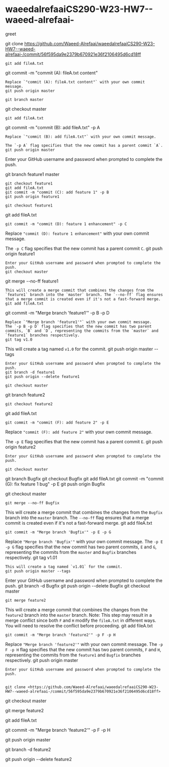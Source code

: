 # waeedalrefaaiCS290-W23-HW7--waeed-alrefaai-
greet

git clone <https://github.com/Waeed-Alrefaai/waeedalrefaaiCS290-W23-HW7--waeed-alrefaai-/commit/56f595da9e2379b670921e36f2106495d6cd18ff>
```
git add fileA.txt
```
git commit -m "commit (A): fileA.txt content"
```
Replace `"commit (A): fileA.txt content"` with your own commit message.
git push origin master

git branch master
```
git checkout master
```
git add fileA.txt
```
git commit -m "commit (B): add fileA.txt" -p A
```
Replace `"commit (B): add fileA.txt"` with your own commit message.

The `-p A` flag specifies that the new commit has a parent commit `A`.
git push origin master
```
Enter your GitHub username and password when prompted to complete the push.

git branch feature1 master
```
git checkout feature1
git add fileA.txt
git commit -m "commit (C): add feature 1" -p B
git push origin feature1

git checkout feature1
```
git add fileA.txt
```
git commit -m "commit (D): feature 1 enhancement" -p C
```
Replace `"commit (D): feature 1 enhancement"` with your own commit message.

The `-p C` flag specifies that the new commit has a parent commit `C`.
git push origin feature1
```
Enter your GitHub username and password when prompted to complete the push.
git checkout master
```
git merge --no-ff feature1
```
This will create a merge commit that combines the changes from the `feature1` branch into the `master` branch. The `--no-ff` flag ensures that a merge commit is created even if it's not a fast-forward merge.
git add fileA.txt
```
git commit -m "Merge branch 'feature1'" -p B -p D
```
Replace `"Merge branch 'feature1'"` with your own commit message.
The `-p B -p D` flag specifies that the new commit has two parent commits, `B` and `D`, representing the commits from the `master` and `feature1` branches respectively.
git tag v1.0
```
This will create a tag named `v1.0` for the commit.
git push origin master --tags
```
Enter your GitHub username and password when prompted to complete the push.
git branch -d feature1
git push origin --delete feature1

git checkout master
```
git branch feature2
```
git checkout feature2
```
git add fileA.txt
```
git commit -m "commit (F): add feature 2" -p E
```
Replace `"commit (F): add feature 2"` with your own commit message.

The `-p E` flag specifies that the new commit has a parent commit `E`.
git push origin feature2
```
Enter your GitHub username and password when prompted to complete the push.

git checkout master
```
git branch Bugfix
git checkout Bugfix
git add fileA.txt
git commit -m "commit (G): fix feature 1 bug" -p E
git push origin Bugfix

git checkout master
````
git merge --no-ff Bugfix
````
This will create a merge commit that combines the changes from the `Bugfix` branch into the `master` branch. The `--no-ff` flag ensures that a merge commit is created even if it's not a fast-forward merge.
git add fileA.txt
````
git commit -m "Merge branch 'Bugfix'" -p E -p G
````
Replace `"Merge branch 'Bugfix'"` with your own commit message.
The `-p E -p G` flag specifies that the new commit has two parent commits, `E` and `G`, representing the commits from the `master` and `Bugfix` branches respectively.
git tag v1.01
````
This will create a tag named `v1.01` for the commit.
git push origin master --tags
````
Enter your GitHub username and password when prompted to complete the push.
git branch -d Bugfix
git push origin --delete Bugfix
git checkout master
```
git merge feature2
```
This will create a merge commit that combines the changes from the `feature2` branch into the `master` branch.
Note: This step may result in a merge conflict since both `F` and `H` modify the `fileA.txt` in different ways. You will need to resolve the conflict before proceeding.
git add fileA.txt
```
git commit -m "Merge branch 'feature2'" -p F -p H
```
Replace `"Merge branch 'feature2'"` with your own commit message.
The `-p F -p H` flag specifies that the new commit has two parent commits, `F` and `H`, representing the commits from the `feature1` and `Bugfix` branches respectively.
git push origin master
```
Enter your GitHub username and password when prompted to complete the push.


git clone <https://github.com/Waeed-Alrefaai/waeedalrefaaiCS290-W23-HW7--waeed-alrefaai-/commit/56f595da9e2379b670921e36f2106495d6cd18ff>
```

git checkout master


git merge feature2

git add fileA.txt


git commit -m "Merge branch 'feature2'" -p F -p H


git push origin master


git branch -d feature2


git push origin --delete feature2





